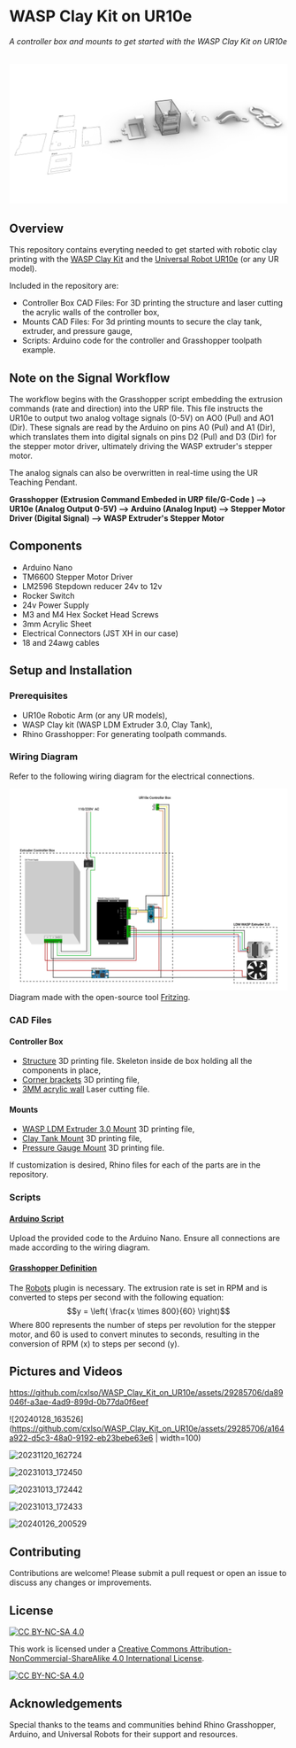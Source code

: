 # WASP Clay Kit on UR10e
###### A controller box and mounts to get started with the WASP Clay Kit on UR10e

![Render_MDPH2_on_UR10e](Pictures/Render_WASP_Clay_Kit_on_UR10e.jpg)

## Overview
This repository contains everyting needed to get started with robotic clay printing with the [WASP Clay Kit](https://www.3dwasp.shop/en/prodotto/clay-extruder-wasp-clay-kit/) and the [Universal Robot UR10e](https://www.universal-robots.com/products/ur10-robot/) (or any UR model).

Included in the repository are:

- Controller Box CAD Files: For 3D printing the structure and laser cutting the acrylic walls of the controller box,
- Mounts CAD Files: For 3d printing mounts to secure the clay tank, extruder, and pressure gauge,
- Scripts: Arduino code for the controller and Grasshopper toolpath example.

## Note on the Signal Workflow

The workflow begins with the Grasshopper script embedding the extrusion commands (rate and direction) into the URP file. This file instructs the UR10e to output two analog voltage signals (0-5V) on AO0 (Pul) and AO1 (Dir). These signals are read by the Arduino on pins A0 (Pul) and A1 (Dir), which translates them into digital signals on pins D2 (Pul) and D3 (Dir) for the stepper motor driver, ultimately driving the WASP extruder's stepper motor.

The analog signals can also be overwritten in real-time using the UR Teaching Pendant.

**Grasshopper (Extrusion Command Embeded in URP file/G-Code ) ⟶ UR10e (Analog Output 0-5V) ⟶ Arduino (Analog Input) ⟶ Stepper Motor Driver (Digital Signal) ⟶ WASP Extruder's Stepper Motor**

## Components

- Arduino Nano
- TM6600 Stepper Motor Driver
- LM2596 Stepdown reducer 24v to 12v
- Rocker Switch
- 24v Power Supply
- M3 and M4 Hex Socket Head Screws
- 3mm Acrylic Sheet
- Electrical Connectors (JST XH in our case)
- 18 and 24awg cables 

## Setup and Installation
### Prerequisites

- UR10e Robotic Arm (or any UR models),
- WASP Clay kit (WASP LDM Extruder 3.0, Clay Tank),
- Rhino Grasshopper: For generating toolpath commands.

### Wiring Diagram

Refer to the following wiring diagram for the electrical connections.

![LDM_WASP_Extruder_3.0_on_UR10e_Wiring_Diagram](Controller_Box/Wiring_Diagram/LDM_WASP_Extruder_3.0_on_UR10e_Wiring_Diagram.svg)
Diagram made with the open-source tool [Fritzing](https://fritzing.org/).

### CAD Files

#### Controller Box

- [Structure](Controller_Box/CAD/Print_WASP_Skeleton.stl) 3D printing file. Skeleton inside de box holding all the components in place,
- [Corner brackets](Controller_Box/CAD/Print_WASP_Corner_Bracket.stl) 3D printing file,
- [3MM acrylic wall](Controller_Box/CAD/Cut_WASP_3MM_Walls.AI) Laser cutting file.

#### Mounts
- [WASP LDM Extruder 3.0 Mount](Mounts/Print_WASP_Extruder_Mount.stl) 3D printing file,
- [Clay Tank Mount](Mounts/Print_WASP_Tank_Mount.stl) 3D printing file,
- [Pressure Gauge Mount](Mounts/Print_WASP_Gauge_Mount.stl) 3D printing file.

If customization is desired, Rhino files for each of the parts are in the repository.

### Scripts

#### [Arduino Script](Arduino/Stepper_PulseDir_WASP)

Upload the provided code to the Arduino Nano. Ensure all connections are made according to the wiring diagram.

#### [Grasshopper Definition](Grasshopper/Basic_Robotic_Extrusion_WASP.gh)

The [Robots](https://www.food4rhino.com/en/app/robots) plugin is necessary. The extrusion rate is set in RPM and is converted to steps per second with the following equation:
$$y = \left( \frac{x \times 800}{60} \right)$$
Where 800 represents the number of steps per revolution for the stepper motor, and 60 is used to convert minutes to seconds, resulting in the conversion of RPM (x) to steps per second (y).

## Pictures and Videos

https://github.com/cxlso/WASP_Clay_Kit_on_UR10e/assets/29285706/da89046f-a3ae-4ad9-899d-0b77da0f6eef

![20240128_163526](https://github.com/cxlso/WASP_Clay_Kit_on_UR10e/assets/29285706/a164a922-d5c3-48a0-9192-eb23bebe63e6 | width=100)

![20231120_162724](https://github.com/cxlso/WASP_Clay_Kit_on_UR10e/assets/29285706/89d7e5ce-7859-4b5a-a5f2-1e414ffa1e72)

![20231013_172450](https://github.com/cxlso/WASP_Clay_Kit_on_UR10e/assets/29285706/4aa184af-260e-4af6-98c6-0a439567bca1)

![20231013_172442](https://github.com/cxlso/WASP_Clay_Kit_on_UR10e/assets/29285706/ed99ab35-0377-4086-8379-853a09c1a58a)

![20231013_172433](https://github.com/cxlso/WASP_Clay_Kit_on_UR10e/assets/29285706/0f314707-daf7-4156-bb90-15b5b7b183bd)

![20240126_200529](https://github.com/cxlso/WASP_Clay_Kit_on_UR10e/assets/29285706/fc469f98-22c2-4a00-bf53-687e2ca2adb3)

## Contributing

Contributions are welcome! Please submit a pull request or open an issue to discuss any changes or improvements.

## License

[![CC BY-NC-SA 4.0][cc-by-nc-sa-shield]][cc-by-nc-sa]

This work is licensed under a
[Creative Commons Attribution-NonCommercial-ShareAlike 4.0 International License][cc-by-nc-sa].

[![CC BY-NC-SA 4.0][cc-by-nc-sa-image]][cc-by-nc-sa]

[cc-by-nc-sa]: http://creativecommons.org/licenses/by-nc-sa/4.0/
[cc-by-nc-sa-image]: https://licensebuttons.net/l/by-nc-sa/4.0/88x31.png
[cc-by-nc-sa-shield]: https://img.shields.io/badge/License-CC%20BY--NC--SA%204.0-lightgrey.svg

## Acknowledgements

Special thanks to the teams and communities behind Rhino Grasshopper, Arduino, and Universal Robots for their support and resources.


